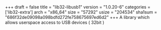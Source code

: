 +++
draft = false
title = "lib32-libusb1"
version = "1.0.20-6"
categories = ['lib32-extra']
arch = "x86_64"
size = "57292"
usize = "204534"
sha1sum = "686f32de09098a098bdfd272fe758675697ed6d2"
+++
A library which allows userspace access to USB devices ( 32bit )